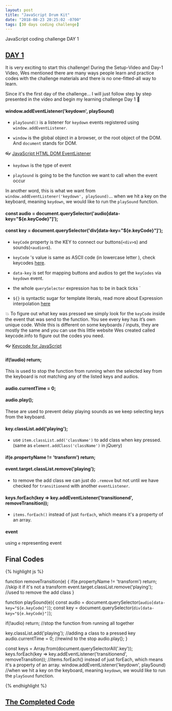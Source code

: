 ```yaml
---
layout: post
title: "JavaScript Drum Kit"
date: "2018-08-23 20:25:02 -0700"
tags: [30 days coding challenge]
---
```


JavaScript coding challenge DAY 1

## [DAY 1]((https://github.com/WYCodeBook/JavaScript30/tree/master/01%20-%20JavaScript%20Drum%20Kit))

It is very exciting to start this challenge! During the Setup-Video and Day-1 Video, Wes mentioned there are many ways people learn and practice codes with the challenge materials and there is no one-fitted-all way to learn.

Since it's the first day of the challenge... I will just follow step by step presented in the video and begin my learning challenge Day 1 🤩

#### window.addEventListener('keydown', playSound)

  - `playSound()` is a listener for `keydown` events registered using `window.addEventListener`.

  - `window` is the global object in a browser, or the root object of the DOM. And `document` stands for DOM.

👓 [JavaScript HTML DOM EventListener](https://www.w3schools.com/js/js_htmldom_eventlistener.asp)

  - `keydown` is the type of event

  - `playSound` is going to be the function we want to call when the event occur

In another word, this is what we want from `window.addEventListener('keydown', playSound)`... when we hit a key on the keyboard, meaning `keydown`, we would like to run the `playSound` function.

#### const audio = document.querySelector('audio[data-key="${e.keyCode}"]');

#### const key = document.querySelector('div[data-key="${e.keyCode}"]');

  - `keyCode` property is the KEY to connect our buttons(`<div>`s) and sounds(`<audio>`s).

  - `keyCode` 's value is same as ASCII code (in lowercase letter ), check keycodes [here](http://keycode.info/).

  - `data-key` is set for mapping buttons and audios to get the `keyCodes` via `keydown` event.

  - the whole `querySelector` expression has to be in back ticks `

  - `${}` is syntactic sugar for template literals, read more about Expression interpolation [here](https://developer.mozilla.org/en-US/docs/Web/JavaScript/Reference/Template_literals)

💥 To figure out what key was pressed we simply look for the `keyCode` inside the event that was send to the function. You see every key has it’s own unique code. While this is different on some keyboards / inputs, they are mostly the same and you can use this little website Wes created called keycode.info to figure out the codes you need.

👓 [Keycode for JavaScript](http://keycode.info/)

#### if(!audio) return;

This is used to stop the function from running when the selected key from the keyboard is not matching any of the listed keys and audios.

#### audio.currentTime = 0;

#### audio.play();

These are used to prevent delay playing sounds as we keep selecting keys from the keyboard.

#### key.classList.add('playing');

  - use `item.classList.add('className')` to add class when key pressed. (same as `element.addClass('className')` in jQuery)

#### if(e.propertyName != 'transform') return;
#### event.target.classList.remove('playing');

  - to remove the add class we can just do `.remove` but not until we have checked for `transitionend` with another `eventListener`.

#### keys.forEach(key => key.addEventListener('transitionend', removeTransition));

  - `items.forEach()` instead of just `forEach`, which means it's a property of an array.

#### event

using `e` representing event

## Final Codes

{% highlight js %}

function removeTransition(e) {
  if(e.propertyName != 'transform') return; //skip it if it's not a transform
  event.target.classList.remove('playing'); //used to remove the add class
}

function playSound(e){
  const audio = document.querySelector(`audio[data-key="${e.keyCode}"]`);
  const key = document.querySelector(`div[data-key="${e.keyCode}"]`);

  if(!audio) return; //stop the function from running all together

  key.classList.add('playing'); //adding a class to a pressed key
  audio.currentTime = 0; //rewind to the stop
  audio.play();
}

const keys = Array.from(document.querySelectorAll('.key'));
keys.forEach(key => key.addEventListener('transitionend', removeTransition)); //items.forEach() instead of just forEach, which means it's a property of an array.
window.addEventListener('keydown', playSound) //when we hit a key on the keyboard, meaning `keydown`, we would like to run the `playSound` function.

{% endhighlight %}

## [The Completed Code](https://github.com/WYCodeBook/JavaScript30/tree/master/01%20-%20JavaScript%20Drum%20Kit)
